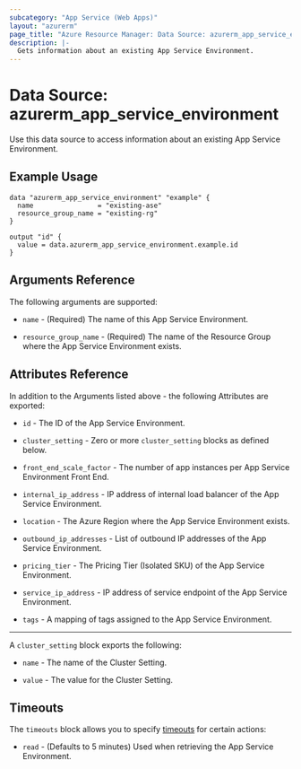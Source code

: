 ```yaml
---
subcategory: "App Service (Web Apps)"
layout: "azurerm"
page_title: "Azure Resource Manager: Data Source: azurerm_app_service_environment"
description: |-
  Gets information about an existing App Service Environment.
---
```


# Data Source: azurerm_app_service_environment

Use this data source to access information about an existing App Service Environment.

## Example Usage

```hcl
data "azurerm_app_service_environment" "example" {
  name                = "existing-ase"
  resource_group_name = "existing-rg"
}

output "id" {
  value = data.azurerm_app_service_environment.example.id
}
```

## Arguments Reference

The following arguments are supported:

* `name` - (Required) The name of this App Service Environment.

* `resource_group_name` - (Required) The name of the Resource Group where the App Service Environment exists.

## Attributes Reference

In addition to the Arguments listed above - the following Attributes are exported:

* `id` - The ID of the App Service Environment.

* `cluster_setting` - Zero or more `cluster_setting` blocks as defined below.

* `front_end_scale_factor` - The number of app instances per App Service Environment Front End.

* `internal_ip_address` - IP address of internal load balancer of the App Service Environment.

* `location` - The Azure Region where the App Service Environment exists.

* `outbound_ip_addresses` - List of outbound IP addresses of the App Service Environment.

* `pricing_tier` - The Pricing Tier (Isolated SKU) of the App Service Environment.

* `service_ip_address` - IP address of service endpoint of the App Service Environment.

* `tags` - A mapping of tags assigned to the App Service Environment.

---

A `cluster_setting` block exports the following:

* `name` - The name of the Cluster Setting.

* `value` - The value for the Cluster Setting.

## Timeouts

The `timeouts` block allows you to specify [timeouts](https://www.terraform.io/language/resources/syntax#operation-timeouts) for certain actions:

* `read` - (Defaults to 5 minutes) Used when retrieving the App Service Environment.
